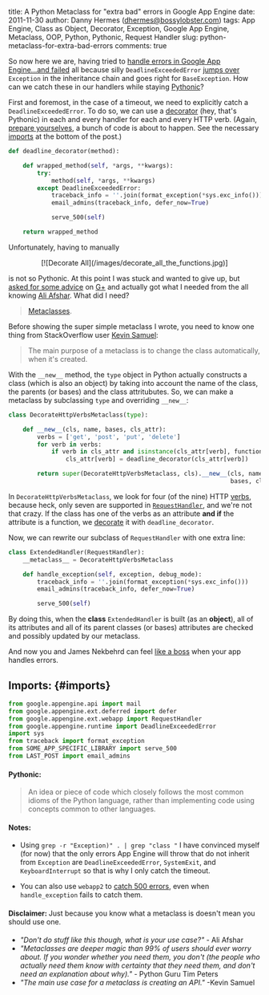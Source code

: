 title: A Python Metaclass for "extra bad" errors in Google App Engine
date: 2011-11-30
author: Danny Hermes (dhermes@bossylobster.com)
tags: App Engine, Class as Object, Decorator, Exception, Google App Engine, Metaclass, OOP, Python, Pythonic, Request Handler
slug: python-metaclass-for-extra-bad-errors
comments: true

So now here we are, having tried to
[handle errors in Google App Engine...and failed](/2011/11/handling-errors-in-google-app-engineand.html)
all because silly `DeadlineExceededError`
[jumps over](https://code.google.com/p/googleappengine/source/browse/trunk/python/google/appengine/runtime/__init__.py?r=491#33)
`Exception` in the inheritance chain and goes right for `BaseException`.
How can we catch these in our handlers while staying
[Pythonic](http://docs.python.org/glossary.html#term-pythonic)?

First and foremost, in the case of a timeout, we need to explicitly
catch a `DeadlineExceededError`. To do so, we can use a
[decorator](http://stackoverflow.com/questions/739654/understanding-python-decorators#1594484)
(hey, that's Pythonic) in each and every handler for each and every HTTP
verb. (Again,
[prepare yourselves](/images/prepare-yourself-for-war.jpg),
a bunch of code is about to happen. See the necessary [imports](#imports)
at the bottom of the post.)

```python
def deadline_decorator(method):

    def wrapped_method(self, *args, **kwargs):
        try:
            method(self, *args, **kwargs)
        except DeadlineExceededError:
            traceback_info = ''.join(format_exception(*sys.exc_info()))
            email_admins(traceback_info, defer_now=True)

            serve_500(self)

    return wrapped_method
```

Unfortunately, having to manually

<div markdown="1" style="text-align: center;">
  [![Decorate All](/images/decorate_all_the_functions.jpg)]
</div>

is not so Pythonic. At this point I was stuck and wanted to give up, but
[asked for some advice](https://plus.google.com/u/0/114760865724135687241/posts/GJjXjq5zXhU)
on [G+](http://www.google.com/+) and actually got what I needed from the
all knowing
[Ali Afshar](https://plus.google.com/u/0/118327176775959145936/posts).
What did I need?

> [Metaclasses](http://stackoverflow.com/questions/100003/what-is-a-metaclass-in-python#6581949).

Before showing the super simple metaclass I wrote, you need to know one
thing from StackOverflow user
[Kevin Samuel](http://stackoverflow.com/users/9951/kevin-samuel):

> The main purpose of a metaclass is to change the class automatically,
> when it's created.

With the `__new__`
method, the `type`
object in Python actually constructs a class (which is also an object)
by taking into account the name of the class, the parents (or bases) and
the class attritubutes. So, we can make a metaclass by subclassing `type` and overriding
`__new__`:

```python
class DecorateHttpVerbsMetaclass(type):

    def __new__(cls, name, bases, cls_attr):
        verbs = ['get', 'post', 'put', 'delete']
        for verb in verbs:
            if verb in cls_attr and isinstance(cls_attr[verb], function):
                cls_attr[verb] = deadline_decorator(cls_attr[verb])

        return super(DecorateHttpVerbsMetaclass, cls).__new__(cls, name,
                                                              bases, cls_attr)
```

In `DecorateHttpVerbsMetaclass`,
we look for four (of the nine) HTTP
[verbs](http://en.wikipedia.org/wiki/Hypertext_Transfer_Protocol#Request_methods),
because heck, only seven are supported in
[`RequestHandler`](http://code.google.com/appengine/docs/python/tools/webapp/requesthandlerclass.html),
and we're not that crazy. If the class has one of the verbs as an
attribute **and if** the attribute is a function, we
[decorate](/images/try-decorate-spiderman.jpg)
it with `deadline_decorator`.

Now, we can rewrite our subclass of `RequestHandler`
with one extra line:

```python
class ExtendedHandler(RequestHandler):
    __metaclass__ = DecorateHttpVerbsMetaclass

    def handle_exception(self, exception, debug_mode):
        traceback_info = ''.join(format_exception(*sys.exc_info()))
        email_admins(traceback_info, defer_now=True)

        serve_500(self)
```

By doing this, when the **class** `ExtendedHandler`
is built (as an **object**), all of its attributes and all of its
parent classes (or bases) attributes are checked and possibly updated by
our metaclass.

And now you and James Nekbehrd can feel
[like a boss](http://www.youtube.com/watch?v=NisCkxU544c) when your app
handles errors.

## Imports: {#imports}

```python
from google.appengine.api import mail
from google.appengine.ext.deferred import defer
from google.appengine.ext.webapp import RequestHandler
from google.appengine.runtime import DeadlineExceededError
import sys
from traceback import format_exception
from SOME_APP_SPECIFIC_LIBRARY import serve_500
from LAST_POST import email_admins
```

#### Pythonic:

> An idea or piece of code which closely follows the most common idioms
> of the Python language, rather than implementing code using concepts
> common to other languages.

#### Notes:

-   Using `grep -r "Exception)" . | grep "class "`
    I have convinced myself (for now) that the only errors App Engine will throw
    that do not inherit from `Exception` are `DeadlineExceededError`,
    `SystemExit`, and `KeyboardInterrupt` so that is why I only catch the
    timeout.

-   You can also use `webapp2` to
    [catch 500 errors](http://stackoverflow.com/questions/6853257/how-can-i-setup-a-global-deadlineexceedederror-handler),
    even when `handle_exception` fails to catch them.

#### Disclaimer: <span style="font-weight: normal;">Just because you know what a metaclass is doesn't mean you should use one.</span>

-   *"Don't do stuff like this though, what is your use case?"* - Ali Afshar
-   *"Metaclasses are deeper magic than 99% of users should ever worry
    about. If you wonder whether you need them, you don't (the people
    who actually need them know with certainty that they need them, and
    don't need an explanation about why)."* - Python Guru Tim Peters
-   *"The main use case for a metaclass is creating an API."* -Kevin
    Samuel

<!-- Images not my own but included here for hosting reasons -->
<!-- /images/prepare-yourself-for-war.jpg -> http://www.troll.me/images/war-cat/prepare-yourself-for-war.jpg -->
<!-- /images/try-decorate-spiderman.jpg   -> http://troll.me/images/misc-corrupted-husband/i-try-to-decorate-the-house-he-puts-spiderman-images-everywhere.jpg -->
